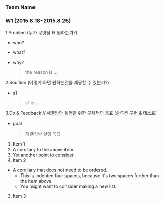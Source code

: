 ### Team Name

### W1 (2015.8.18~2015.8.25)

1.Problem (누가 무엇을 왜 원하는가?)
  - who?

  - what?

  - why?

    > the reason is ...

2.Soultion (어떻게 하면 원하는것을 제공할 수 있는가?)
  - s1
    > s1 is...

3.Do & Feedback // 해결방안 실행을 위한 구체적인 목표 (솔루션 구현 & 테스트)
  - goal
    > 해결전략 실행 목표

1. Item 1
  1. A corollary to the above item.
  2. Yet another point to consider.
2. Item 2
  * A corollary that does not need to be ordered.
    * This is indented four spaces, because it's two spaces further than the item above.
    * You might want to consider making a new list.
3. Item 3
